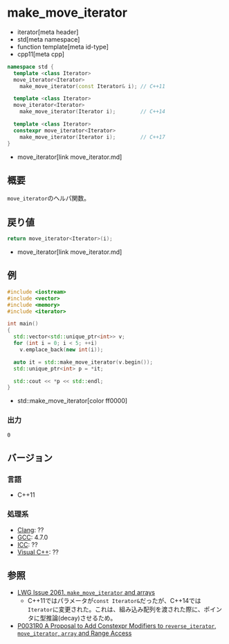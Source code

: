 # make_move_iterator
* iterator[meta header]
* std[meta namespace]
* function template[meta id-type]
* cpp11[meta cpp]

```cpp
namespace std {
  template <class Iterator>
  move_iterator<Iterator>
    make_move_iterator(const Iterator& i); // C++11

  template <class Iterator>
  move_iterator<Iterator>
    make_move_iterator(Iterator i);        // C++14

  template <class Iterator>
  constexpr move_iterator<Iterator>
    make_move_iterator(Iterator i);        // C++17
}
```
* move_iterator[link move_iterator.md]

## 概要
`move_iterator`のヘルパ関数。


## 戻り値
```cpp
return move_iterator<Iterator>(i);
```
* move_iterator[link move_iterator.md]


## 例
```cpp example
#include <iostream>
#include <vector>
#include <memory>
#include <iterator>

int main()
{
  std::vector<std::unique_ptr<int>> v;
  for (int i = 0; i < 5; ++i)
    v.emplace_back(new int(i));

  auto it = std::make_move_iterator(v.begin());
  std::unique_ptr<int> p = *it;

  std::cout << *p << std::endl;
}
```
* std::make_move_iterator[color ff0000]

### 出力
```
0
```

## バージョン
### 言語
- C++11

### 処理系
- [Clang](/implementation.md#clang): ??
- [GCC](/implementation.md#gcc): 4.7.0
- [ICC](/implementation.md#icc): ??
- [Visual C++](/implementation.md#visual_cpp): ??


## 参照
- [LWG Issue 2061. `make_move_iterator` and arrays](http://www.open-std.org/jtc1/sc22/wg21/docs/lwg-defects.html#2061)
    - C++11ではパラメータが`const Iterator&`だったが、C++14では`Iterator`に変更された。これは、組み込み配列を渡された際に、ポインタに型推論(decay)させるため。
- [P0031R0 A Proposal to Add Constexpr Modifiers to `reverse_iterator`, `move_iterator`, `array` and Range Access](http://www.open-std.org/jtc1/sc22/wg21/docs/papers/2015/p0031r0.html)
